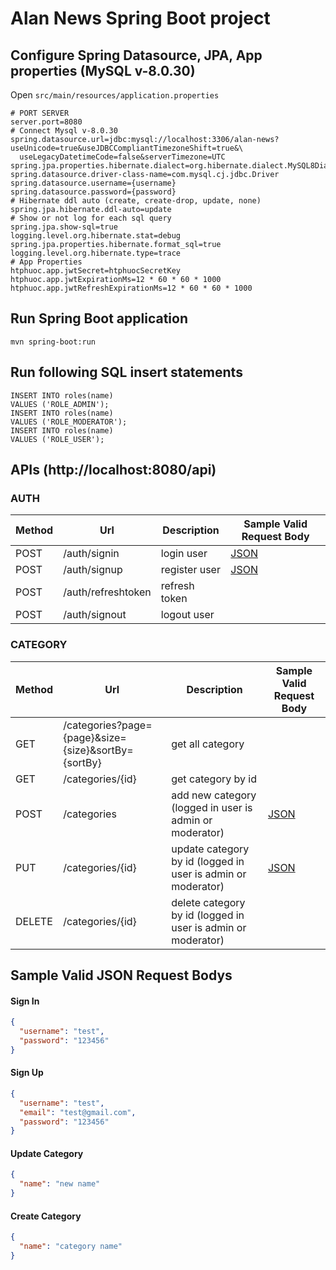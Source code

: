 # Alan News Spring Boot project

## Configure Spring Datasource, JPA, App properties (MySQL v-8.0.30)

Open `src/main/resources/application.properties`

```properties
# PORT SERVER
server.port=8080
# Connect Mysql v-8.0.30
spring.datasource.url=jdbc:mysql://localhost:3306/alan-news?useUnicode=true&useJDBCCompliantTimezoneShift=true&\
  useLegacyDatetimeCode=false&serverTimezone=UTC
spring.jpa.properties.hibernate.dialect=org.hibernate.dialect.MySQL8Dialect
spring.datasource.driver-class-name=com.mysql.cj.jdbc.Driver
spring.datasource.username={username}
spring.datasource.password={password}
# Hibernate ddl auto (create, create-drop, update, none)
spring.jpa.hibernate.ddl-auto=update
# Show or not log for each sql query
spring.jpa.show-sql=true
logging.level.org.hibernate.stat=debug
spring.jpa.properties.hibernate.format_sql=true
logging.level.org.hibernate.type=trace
# App Properties
htphuoc.app.jwtSecret=htphuocSecretKey
htphuoc.app.jwtExpirationMs=12 * 60 * 60 * 1000
htphuoc.app.jwtRefreshExpirationMs=12 * 60 * 60 * 1000
```

## Run Spring Boot application

```
mvn spring-boot:run
```

## Run following SQL insert statements

```mysql
INSERT INTO roles(name)
VALUES ('ROLE_ADMIN');
INSERT INTO roles(name)
VALUES ('ROLE_MODERATOR');
INSERT INTO roles(name)
VALUES ('ROLE_USER');
```

## APIs (http://localhost:8080/api)

### AUTH

| Method | Url | Description | Sample Valid Request Body |
|--------|-----|-------------|---------------------------|
| POST | /auth/signin | login user | [JSON](#signin) |
| POST | /auth/signup | register user | [JSON](#signup) |
| POST | /auth/refreshtoken | refresh token | |
| POST | /auth/signout | logout user | |

### CATEGORY

| Method | Url | Description | Sample Valid Request Body |
|--------|-----|-------------|---------------------------|
| GET | /categories?page={page}&size={size}&sortBy={sortBy} | get all category | |
| GET | /categories/{id} | get category by id | |
| POST | /categories | add new category (logged in user is admin or moderator) | [JSON](#categorycreate)
| PUT | /categories/{id} | update category by id (logged in user is admin or moderator) | [JSON](#categoryupdate) |
| DELETE | /categories/{id} | delete category by id (logged in user is admin or moderator) | |

## Sample Valid JSON Request Bodys

#### <a id="signin">Sign In</a>

```json
{
  "username": "test",
  "password": "123456"
}
```

#### <a id="signup">Sign Up</a>

```json
{
  "username": "test",
  "email": "test@gmail.com",
  "password": "123456"
}
```

#### <a id="categoryupdate">Update Category</a>

```json
{
  "name": "new name"
}
```

#### <a id="categorycreate">Create Category</a>

```json
{
  "name": "category name"
}
```